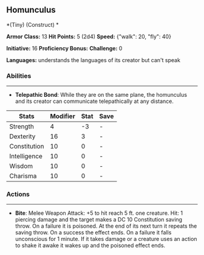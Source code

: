 ## Homunculus
*(Tiny) (Construct) *

**Armor Class:** 13
**Hit Points:** 5 (2d4)
**Speed:** {"walk": 20, "fly": 40}

**Initiative:** 16
**Proficiency Bonus:**
**Challenge:** 0

**Languages:** understands the languages of its creator but can't speak

### Abilities
 --- 
- **Telepathic Bond**: While they are on the same plane, the homunculus and its creator can communicate telepathically at any distance.



| Stats | Modifier | Stat | Save
| ---- | ---- | ---- | ---- |
| Strength | 4 | -3 | - |
| Dexterity | 16 | 3 | - |
| Constitution | 10 | 0 | - |
| Intelligence | 10 | 0 | - |
| Wisdom | 10 | 0 | - |
| Charisma | 10 | 0 | - |

### Actions
 --- 
- **Bite**: Melee Weapon Attack: +5 to hit  reach 5 ft.  one creature. Hit: 1 piercing damage  and the target makes a DC 10 Constitution saving throw. On a failure  it is poisoned. At the end of its next turn  it repeats the saving throw. On a success  the effect ends. On a failure  it falls unconscious for 1 minute. If it takes damage or a creature uses an action to shake it awake  it wakes up  and the poisoned effect ends.

